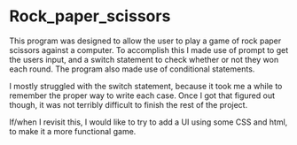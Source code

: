 # Rock_paper_scissors
This program was designed to allow the user to play a game
of rock paper scissors against a computer. To accomplish this 
I made use of prompt to get the users input, and a switch statement
to check whether or not they won each round. The program also
made use of conditional statements.

I mostly struggled with the switch statement, because it took
me a while to remember the proper way to write each case. Once
I got that figured out though, it was not terribly difficult
to finish the rest of the project.

If/when I revisit this, I would like to try to add a UI using
some CSS and html, to make it a more functional game.